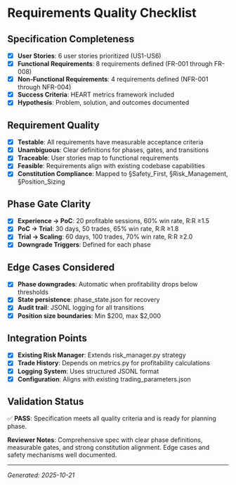 # Requirements Quality Checklist

## Specification Completeness

- [x] **User Stories**: 6 user stories prioritized (US1-US6)
- [x] **Functional Requirements**: 8 requirements defined (FR-001 through FR-008)
- [x] **Non-Functional Requirements**: 4 requirements defined (NFR-001 through NFR-004)
- [x] **Success Criteria**: HEART metrics framework included
- [x] **Hypothesis**: Problem, solution, and outcomes documented

## Requirement Quality

- [x] **Testable**: All requirements have measurable acceptance criteria
- [x] **Unambiguous**: Clear definitions for phases, gates, and transitions
- [x] **Traceable**: User stories map to functional requirements
- [x] **Feasible**: Requirements align with existing codebase capabilities
- [x] **Constitution Compliance**: Mapped to §Safety_First, §Risk_Management, §Position_Sizing

## Phase Gate Clarity

- [x] **Experience → PoC**: 20 profitable sessions, 60% win rate, R:R ≥1.5
- [x] **PoC → Trial**: 30 days, 50 trades, 65% win rate, R:R ≥1.8
- [x] **Trial → Scaling**: 60 days, 100 trades, 70% win rate, R:R ≥2.0
- [x] **Downgrade Triggers**: Defined for each phase

## Edge Cases Considered

- [x] **Phase downgrades**: Automatic when profitability drops below thresholds
- [x] **State persistence**: phase_state.json for recovery
- [x] **Audit trail**: JSONL logging for all transitions
- [x] **Position size boundaries**: Min $200, max $2,000

## Integration Points

- [x] **Existing Risk Manager**: Extends risk_manager.py strategy
- [x] **Trade History**: Depends on metrics.py for profitability calculations
- [x] **Logging System**: Uses structured JSONL format
- [x] **Configuration**: Aligns with existing trading_parameters.json

## Validation Status

✅ **PASS**: Specification meets all quality criteria and is ready for planning phase.

**Reviewer Notes**: Comprehensive spec with clear phase definitions, measurable gates, and strong constitution alignment. Edge cases and safety mechanisms well documented.

---

*Generated: 2025-10-21*
